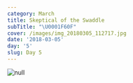 ```yaml
---
category: March
title: Skeptical of the Swaddle
subTitle: "\U0001F60F"
cover: /images/img_20180305_112717.jpg
date: '2018-03-05'
day: '5'
slug: Day 5
---
```

![null](/images/img_20180305_112717.jpg)

